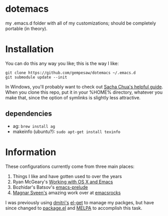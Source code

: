 # dotemacs

my .emacs.d folder with all of my customizations; should be completely
portable (in theory).

# Installation

You can do this any way you like; this is the way I like:

    git clone https://github.com/gempesaw/dotemacs ~/.emacs.d
    git submodule update --init

In Windows, you'll probably want to check out [Sacha Chua's helpful
guide](http://sachachua.com/blog/2012/06/making-gnu-emacs-play-well-on-microsoft-windows-7/). When
you clone this repo, put it in your %HOME% directory, whatever you
make that, since the option of symlinks is slightly less attractive.

## dependencies

- ag: `brew install ag`
- makeinfo (ubuntu?): `sudo apt-get install texinfo`

# Information

These configurations currently come from three main places:

1. Things I like and have gotten used to over the years
2. Ryan McGeary's [Working with OS X and Emacs](http://how-i-work.com/workbenches/30-working-with-os-x-and-emacs)
3. Bozhidar's Batsov's [emacs-prelude](https://github.com/bbatsov/prelude)
4. [Magnar Sveen's](http://github.com/magnars) amazing work over at [emacsrocks](http://www.emacsrocks.com)

I was previously using [dmitri's](https://github.com/dimitri/)
[el-get](https://github.com/dimitri/el-get) to manage my packges, but
have since changed to [package.el](http://elpa.gnu.org/) and
[MELPA](http://melpa.milkbox.net/) to accomplish this task.
